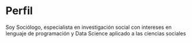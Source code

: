 # Perfil
Soy Sociólogo, especialista en investigación social con intereses en lenguaje de programación y Data Science aplicado a las ciencias sociales
